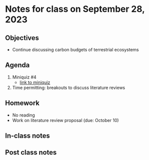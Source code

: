 # Notes for class on September 28, 2023

## Objectives
- Continue discussing carbon budgets of terrestrial ecosystems

## Agenda
1. Miniquiz #4
	- [link to miniquiz](../miniquizzes/miniquiz4_09.28.2023.pdf)
2. Time permitting: breakouts to discuss literature reviews

## Homework
- No reading
- Work on literature review proposal (due: October 10)

## In-class notes

## Post class notes

